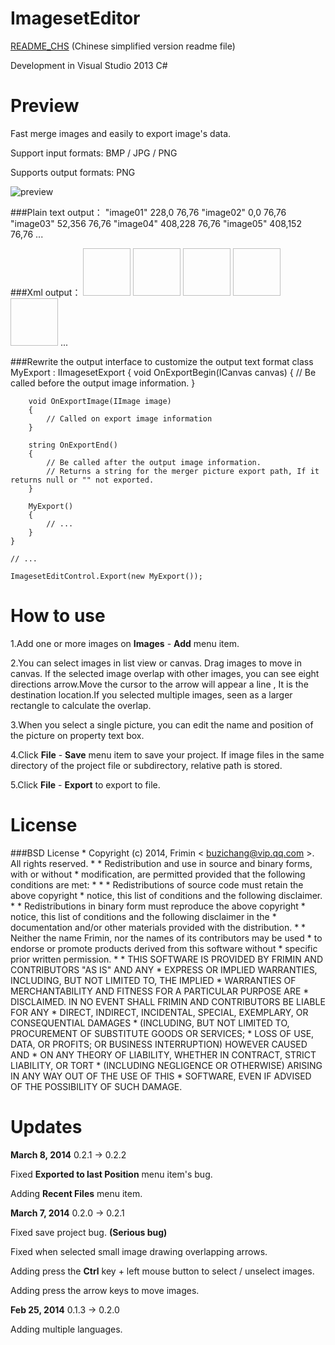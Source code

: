 ImagesetEditor
==============

[README_CHS](https://github.com/frimin/ImagesetEditor/blob/master/README_CHS.md) (Chinese simplified version readme file)

Development in Visual Studio 2013 C#

Preview
==============

Fast merge images and easily to export image's data.

Support input formats: BMP / JPG / PNG

Supports output formats: PNG

![preview](http://www.frimin.com/imageset_en.jpg "preview")

###Plain text output：
    "image01" 228,0 76,76
    "image02" 0,0 76,76
    "image03" 52,356 76,76
    "image04" 408,228 76,76
    "image05" 408,152 76,76
	...
    
###Xml output：
    <?xml version="1.0" encoding="utf-8"?>
    <Imageset>
      <Image Name="image01" XPos="228" YPos="0" Width="76" Height="76" />
      <Image Name="image02" XPos="0" YPos="0" Width="76" Height="76" />
      <Image Name="image03" XPos="52" YPos="356" Width="76" Height="76" />
      <Image Name="image04" XPos="408" YPos="228" Width="76" Height="76" />
      <Image Name="image05" XPos="408" YPos="152" Width="76" Height="76" />
	  ...
    </Imageset>

###Rewrite the output interface to customize the output text format
    class MyExport : IImagesetExport
    {
        void OnExportBegin(ICanvas canvas)
        {
            // Be called before the output image information.
        }

        void OnExportImage(IImage image)
        {
            // Called on export image information
        }

        string OnExportEnd()
        {
            // Be called after the output image information.
            // Returns a string for the merger picture export path, If it returns null or "" not exported.
        }
        
        MyExport()
        {
            // ...
        }
    }
    
    // ...
    
    ImagesetEditControl.Export(new MyExport());

How to use
==============

1.Add one or more images on **Images** - **Add** menu item.

2.You can select images in list view or canvas. Drag images to move in canvas. If the selected image overlap with other images, you can see eight directions arrow.Move the cursor to the arrow will appear a line , It is the destination location.If you selected multiple images, seen as a larger rectangle to calculate the overlap.

3.When you select a single picture, you can edit the name and position of the picture on property text box.

4.Click **File** - **Save** menu item to save your project. If image files in the same directory of the project file or subdirectory, relative path is stored.

5.Click **File** - **Export**  to export to file.

License
==============
###BSD License
    * Copyright (c) 2014, Frimin < buzichang@vip.qq.com >. All rights reserved.
    *
    * Redistribution and use in source and binary forms, with or without
    * modification, are permitted provided that the following conditions are met:
    *
    *     * Redistributions of source code must retain the above copyright
    *       notice, this list of conditions and the following disclaimer.
    *     * Redistributions in binary form must reproduce the above copyright
    *       notice, this list of conditions and the following disclaimer in the
    *       documentation and/or other materials provided with the distribution.
    *     * Neither the name Frimin, nor the names of its contributors may be used
    *       to endorse or promote products derived from this software without 
    *       specific prior written permission.
    *
    * THIS SOFTWARE IS PROVIDED BY FRIMIN AND CONTRIBUTORS "AS IS" AND ANY
    * EXPRESS OR IMPLIED WARRANTIES, INCLUDING, BUT NOT LIMITED TO, THE IMPLIED
    * WARRANTIES OF MERCHANTABILITY AND FITNESS FOR A PARTICULAR PURPOSE ARE
    * DISCLAIMED. IN NO EVENT SHALL FRIMIN AND CONTRIBUTORS BE LIABLE FOR ANY
    * DIRECT, INDIRECT, INCIDENTAL, SPECIAL, EXEMPLARY, OR CONSEQUENTIAL DAMAGES
    * (INCLUDING, BUT NOT LIMITED TO, PROCUREMENT OF SUBSTITUTE GOODS OR SERVICES;
    * LOSS OF USE, DATA, OR PROFITS; OR BUSINESS INTERRUPTION) HOWEVER CAUSED AND
    * ON ANY THEORY OF LIABILITY, WHETHER IN CONTRACT, STRICT LIABILITY, OR TORT
    * (INCLUDING NEGLIGENCE OR OTHERWISE) ARISING IN ANY WAY OUT OF THE USE OF THIS
    * SOFTWARE, EVEN IF ADVISED OF THE POSSIBILITY OF SUCH DAMAGE.
    
Updates
==============

**March 8, 2014** 0.2.1 -> 0.2.2

Fixed **Exported to last Position** menu item's bug.

Adding **Recent Files** menu item.

**March 7, 2014** 0.2.0 -> 0.2.1

Fixed save project bug. **(Serious bug)**

Fixed when selected small image drawing overlapping arrows.

Adding press the **Ctrl** key + left mouse button to select / unselect images.

Adding press the arrow keys to move images.

**Feb 25, 2014** 0.1.3 -> 0.2.0

Adding multiple languages.
